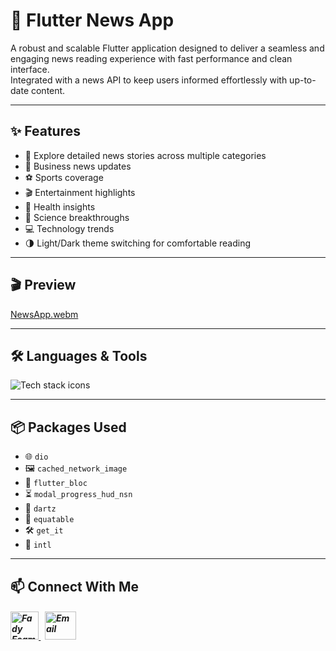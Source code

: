 # 📰 Flutter News App

A robust and scalable Flutter application designed to deliver a seamless and engaging news reading experience with fast performance and clean interface.  
Integrated with a news API to keep users informed effortlessly with up-to-date content.

---

## ✨ Features

- 📰 Explore detailed news stories across multiple categories  
- 💼 Business news updates  
- ⚽ Sports coverage  
- 🎬 Entertainment highlights  
- 🏥 Health insights  
- 🔬 Science breakthroughs  
- 💻 Technology trends  
- 🌗 Light/Dark theme switching for comfortable reading  

---

## 🎬 Preview

[NewsApp.webm](https://github.com/Fady-Esam/News-App/assets/146977882/3a0629ac-8736-49c7-9744-61834618df47)

---

## 🛠️ Languages & Tools
<p align="left"> 
        <img src="https://skillicons.dev/icons?i=flutter,dart,postman,vscode,git,github" alt="Tech stack icons" />
</p>

---

## 📦 Packages Used

- 🌐 `dio`
- 🖼️ `cached_network_image`
- 🔁 `flutter_bloc`
- ⏳ `modal_progress_hud_nsn`
- 🧠 `dartz`
- 🟰 `equatable`
- 🛠️ `get_it`
- 📅 `intl`

---

## 📫 Connect With Me
<h5 align="left"> 
<a href="https://www.linkedin.com/in/fady-esam/" target="_blank"> 
  <img src="https://raw.githubusercontent.com/rahuldkjain/github-profile-readme-generator/master/src/images/icons/Social/linked-in-alt.svg" alt="Fady Esam" height="45" width="45" /> 
  </a> 
   &nbsp;
  <a href="mailto:fady.esam.0101@gmail.com" target="_blank"> 
    <img src="https://cdn-icons-png.flaticon.com/512/732/732200.png" alt="Email" height="45" width="50" /> 
</a> 
</h5>


